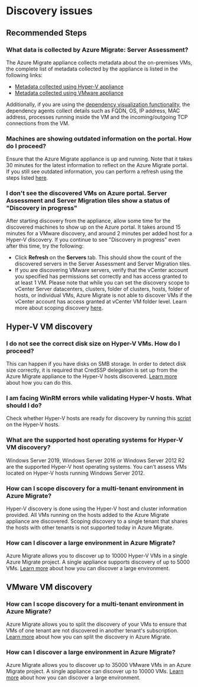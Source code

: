 <properties
    pageTitle="Discovery issues"
    description="Discovery issues"
    service="microsoft.migrate"
    resource="migrateprojects"
    authors="An-mol"
    ms.author="anvar"
    displayOrder=""
    selfHelpType="generic"
    supportTopicIds="32675749"
    resourceTags=""
    productPesIds="16348"
    cloudEnvironments="public"
    articleId="3a672f3a-1f25-4ba7-92f8-cecd50db4097"
/>

# Discovery issues

## **Recommended Steps**

### **What data is collected by Azure Migrate: Server Assessment?**

The Azure Migrate appliance collects metadata about the on-premises VMs, the complete list of metadata collected by the appliance is listed in the following links:

* [Metadata collected using Hyper-V appliance](https://aka.ms/migrate/hyperv/metadatacollected)
* [Metadata collected using VMware appliance](https://aka.ms/migrate/vmware/metadatacollected)

Additionally, if you are using the [dependency visualization functionality](https://aka.ms/migrate/agentbased/dependencies), the dependency agents collect details such as FQDN, OS, IP address, MAC address, processes running inside the VM and the incoming/outgoing TCP connections from the VM.

### **Machines are showing outdated information on the portal. How do I proceed?**

Ensure that the Azure Migrate appliance is up and running. Note that it takes 30 minutes for the latest information to reflect on the Azure Migrate portal. If you still see outdated information, you can perform a refresh using the steps listed [here](https://aka.ms/migrate/discovery/refresh).

### **I don't see the discovered VMs on Azure portal. Server Assessment and Server Migration tiles show a status of "Discovery in progress"**

After starting discovery from the appliance, allow some time for the discovered machines to show up on the Azure portal. It takes around 15 minutes for a VMware discovery, and around 2 minutes per added host for a Hyper-V discovery. If you continue to see "Discovery in progress" even after this time, try the following: 

 - Click **Refresh** on the **Servers** tab. This should show the count of the discovered servers in the Server Assessment and Server Migration tiles.
 - If you are discovering VMware servers, verify that the vCenter account you specified has permissions set correctly and has access granted to at least 1 VM. Please note that while you can set the discovery scope to vCenter Server datacenters, clusters, folder of clusters, hosts, folder of hosts, or individual VMs, Azure Migrate is not able to discover VMs if the vCenter account has access granted at vCenter VM folder level. Learn more about scoping discovery [here](https://docs.microsoft.com/azure/migrate/tutorial-assess-vmware#scoping-discovery).

## Hyper-V VM discovery

### **I do not see the correct disk size on Hyper-V VMs. How do I proceed?**

This can happen if you have disks on SMB storage. In order to detect disk size correctly, it is required that CredSSP delegation is set up from the Azure Migrate appliance to the Hyper-V hosts discovered. [Learn more](https://aka.ms/migrate/diskdetails/credSSPdelegation) about how you can do this. 

### **I am facing WinRM errors while validating Hyper-V hosts. What should I do?**

Check whether Hyper-V hosts are ready for discovery by running this [script](https://aka.ms/migrate/hyperv/script) on the Hyper-V hosts.

### What are the supported host operating systems for Hyper-V VM discovery?

Windows Server 2019, Windows Server 2016 or Windows Server 2012 R2 are the supported Hyper-V host operating systems. You can't assess VMs located on Hyper-V hosts running Windows Server 2012.

### **How can I scope discovery for a multi-tenant environment in Azure Migrate?**

Hyper-V discovery is done using the Hyper-V host and cluster information provided. All VMs running on the hosts added to the Azure Migrate appliance are discovered. Scoping discovery to a single tenant that shares the hosts with other tenants is not supported today in Azure Migrate. 

### **How can I discover a large environment in Azure Migrate?**

Azure Migrate allows you to discover up to 10000 Hyper-V VMs in a single Azure Migrate project. A single appliance supports discovery of up to 5000 VMs. [Learn more](https://aka.ms/migrate/scale/hyperv) about how you can discover a large environment.

## VMware VM discovery

### **How can I scope discovery for a multi-tenant environment in Azure Migrate?**

Azure Migrate allows you to split the discovery of your VMs to ensure that VMs of one tenant are not discovered in another tenant's subscription. [Learn more](https://aka.ms/migrate/vmware/multitenant) about how you can split the discovery in Azure Migrate.

### **How can I discover a large environment in Azure Migrate?**

Azure Migrate allows you to discover up to 35000 VMware VMs in an Azure Migrate project. A single appliance can discover up to 10000 VMs. [Learn more]((https://aka.ms/migrate/vmware/multitenant)) about how you can discover a large environment.
